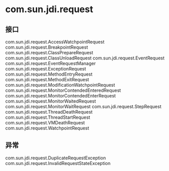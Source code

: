 # com.sun.jdi.request

## 接口

com.sun.jdi.request.AccessWatchpointRequest
com.sun.jdi.request.BreakpointRequest
com.sun.jdi.request.ClassPrepareRequest
com.sun.jdi.request.ClassUnloadRequest
com.sun.jdi.request.EventRequest
com.sun.jdi.request.EventRequestManager
com.sun.jdi.request.ExceptionRequest
com.sun.jdi.request.MethodEntryRequest
com.sun.jdi.request.MethodExitRequest
com.sun.jdi.request.ModificationWatchpointRequest
com.sun.jdi.request.MonitorContendedEnteredRequest
com.sun.jdi.request.MonitorContendedEnterRequest
com.sun.jdi.request.MonitorWaitedRequest
com.sun.jdi.request.MonitorWaitRequest
com.sun.jdi.request.StepRequest
com.sun.jdi.request.ThreadDeathRequest
com.sun.jdi.request.ThreadStartRequest
com.sun.jdi.request.VMDeathRequest
com.sun.jdi.request.WatchpointRequest

## 异常

com.sun.jdi.request.DuplicateRequestException
com.sun.jdi.request.InvalidRequestStateException




